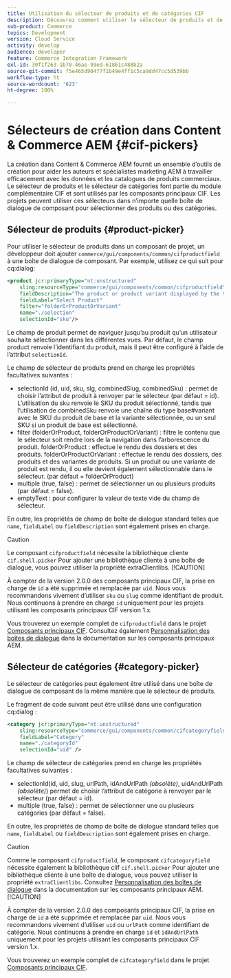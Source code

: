 ```yaml
---
title: Utilisation du sélecteur de produits et de catégories CIF
description: Découvrez comment utiliser le sélecteur de produits et de catégories CIF dans vos composants de commerce client pour aider les auteurs et les spécialistes marketing à travailler efficacement avec les données de catalogue et de produits commerciaux.
sub-product: Commerce
topics: Development
version: Cloud Service
activity: develop
audience: developer
feature: Commerce Integration Framework
exl-id: 30f1f263-1b78-46ae-99ed-61861c488b2a
source-git-commit: f5e465d90477f1b49e4ff1c5ca9dd47cc5d539bb
workflow-type: ht
source-wordcount: '623'
ht-degree: 100%

---
```


# Sélecteurs de création dans Content &amp; Commerce AEM {#cif-pickers}

La création dans Content &amp; Commerce AEM fournit un ensemble d’outils de création pour aider les auteurs et spécialistes marketing AEM à travailler efficacement avec les données et les catalogues de produits commerciaux. Le sélecteur de produits et le sélecteur de catégories font partie du module complémentaire CIF et sont utilisés par les composants principaux CIF. Les projets peuvent utiliser ces sélecteurs dans n’importe quelle boîte de dialogue de composant pour sélectionner des produits ou des catégories.

## Sélecteur de produits {#product-picker}

Pour utiliser le sélecteur de produits dans un composant de projet, un développeur doit ajouter `commerce/gui/components/common/cifproductfield` à une boîte de dialogue de composant. Par exemple, utilisez ce qui suit pour cq:dialog:

```xml
<product jcr:primaryType="nt:unstructured"
    sling:resourceType="commerce/gui/components/common/cifproductfield"
    fieldDescription="The product or product variant displayed by the teaser"
    fieldLabel="Select Product"
    filter="folderOrProductOrVariant"
    name="./selection"
    selectionId="sku"/>
```

Le champ de produit permet de naviguer jusqu’au produit qu’un utilisateur souhaite sélectionner dans les différentes vues. Par défaut, le champ product renvoie l’identifiant du produit, mais il peut être configuré à l’aide de l’attribut `selectionId`.

Le champ de sélecteur de produits prend en charge les propriétés facultatives suivantes :

- selectionId (id, uid, sku, slg, combinedSlug, combinedSku) : permet de choisir l’attribut de produit à renvoyer par le sélecteur (par défaut = id). L’utilisation du sku renvoie le SKU du produit sélectionné, tandis que l’utilisation de combinedSku renvoie une chaîne du type base#variant avec le SKU du produit de base et la variante sélectionnée, ou un seul SKU si un produit de base est sélectionné.
- filter (folderOrProduct, folderOrProductOrVariant) : filtre le contenu que le sélecteur soit rendre lors de la navigation dans l’arborescence du produit. folderOrProduct : effectue le rendu des dossiers et des produits. folderOrProductOrVariant : effectue le rendu des dossiers, des produits et des variantes de produits. Si un produit ou une variante de produit est rendu, il ou elle devient également sélectionnable dans le sélecteur. (par défaut = folderOrProduct)
- multiple (true, false) : permet de sélectionner un ou plusieurs produits (par défaut = false).
- emptyText : pour configurer la valeur de texte vide du champ de sélecteur.

En outre, les propriétés de champ de boîte de dialogue standard telles que `name`, `fieldLabel` ou `fieldDescription` sont également prises en charge.

>[!CAUTION]
>
>Le composant `cifproductfield` nécessite la bibliothèque cliente `cif.shell.picker` Pour ajouter une bibliothèque cliente à une boîte de dialogue, vous pouvez utiliser la propriété extraClientlibs.
>[!CAUTION]
>
>À compter de la version 2.0.0 des composants principaux CIF, la prise en charge de `id` a été supprimée et remplacée par `uid`. Nous vous recommandons vivement d’utiliser `sku` ou `slug` comme identifiant de produit. Nous continuons à prendre en charge `id` uniquement pour les projets utilisant les composants principaux CIF version 1.x.

Vous trouverez un exemple complet de `cifproductfield` dans le projet [Composants principaux CIF](https://github.com/adobe/aem-core-cif-components/blob/master/ui.apps/src/main/content/jcr_root/apps/core/cif/components/commerce/productteaser/v1/productteaser/_cq_dialog/.content.xml). Consultez également [Personnalisation des boîtes de dialogue](https://experienceleague.adobe.com/docs/experience-manager-core-components/using/developing/customizing.html?lang=fr#customizing-dialogs) dans la documentation sur les composants principaux AEM.

## Sélecteur de catégories {#category-picker}

Le sélecteur de catégories peut également être utilisé dans une boîte de dialogue de composant de la même manière que le sélecteur de produits.

Le fragment de code suivant peut être utilisé dans une configuration cq:dialog :

```xml
<category jcr:primaryType="nt:unstructured" 
    sling:resourceType="commerce/gui/components/common/cifcategoryfield" 
    fieldLabel="Category" 
    name="./categoryId" 
    selectionId="uid" />
```

Le champ de sélecteur de catégories prend en charge les propriétés facultatives suivantes :

- selectionId(id, uid, slug, urlPath, idAndUrlPath _(obsolète)_, uidAndUrlPath _(obsolète)_) permet de choisir l’attribut de catégorie à renvoyer par le sélecteur (par défaut = id).
- multiple (true, false) : permet de sélectionner une ou plusieurs catégories (par défaut = false).

En outre, les propriétés de champ de boîte de dialogue standard telles que `name`, `fieldLabel` ou `fieldDescription` sont également prises en charge.

>[!CAUTION]
>
>Comme le composant `cifproductfield`, le composant `cifcategoryfield` nécessite également la bibliothèque clif `cif.shell.picker` Pour ajouter une bibliothèque cliente à une boîte de dialogue, vous pouvez utiliser la propriété `extraClientlibs`. Consultez [Personnalisation des boîtes de dialogue](https://experienceleague.adobe.com/docs/experience-manager-core-components/using/developing/customizing.html?lang=fr#customizing-dialogs) dans la documentation sur les composants principaux AEM.
>[!CAUTION]
>
>À compter de la version 2.0.0 des composants principaux CIF, la prise en charge de `id` a été supprimée et remplacée par `uid`. Nous vous recommandons vivement d’utiliser `uid` ou `urlPath` comme identifiant de catégorie. Nous continuons à prendre en charge `id` et `idAndUrlPath` uniquement pour les projets utilisant les composants principaux CIF version 1.x.

Vous trouverez un exemple complet de `cifcategoryfield` dans le projet [Composants principaux CIF](https://github.com/adobe/aem-core-cif-components/blob/master/ui.apps/src/main/content/jcr_root/apps/core/cif/components/commerce/featuredcategorylist/v1/featuredcategorylist/_cq_dialog/.content.xml).
